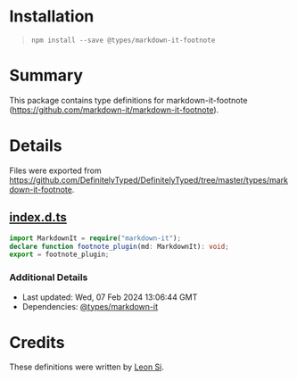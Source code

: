 # Installation
> `npm install --save @types/markdown-it-footnote`

# Summary
This package contains type definitions for markdown-it-footnote (https://github.com/markdown-it/markdown-it-footnote).

# Details
Files were exported from https://github.com/DefinitelyTyped/DefinitelyTyped/tree/master/types/markdown-it-footnote.
## [index.d.ts](https://github.com/DefinitelyTyped/DefinitelyTyped/tree/master/types/markdown-it-footnote/index.d.ts)
````ts
import MarkdownIt = require("markdown-it");
declare function footnote_plugin(md: MarkdownIt): void;
export = footnote_plugin;

````

### Additional Details
 * Last updated: Wed, 07 Feb 2024 13:06:44 GMT
 * Dependencies: [@types/markdown-it](https://npmjs.com/package/@types/markdown-it)

# Credits
These definitions were written by [Leon Si](https://github.com/leonsilicon).
